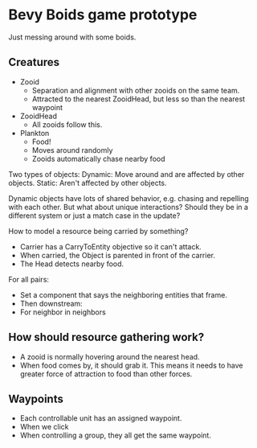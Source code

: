 # Bevy Boids game prototype

Just messing around with some boids.

## Creatures

- Zooid
  - Separation and alignment with other zooids on the same team.
  - Attracted to the nearest ZooidHead, but less so than the nearest waypoint
- ZooidHead
  - All zooids follow this.
- Plankton
  - Food!
  - Moves around randomly
  - Zooids automatically chase nearby food

Two types of objects:
Dynamic: Move around and are affected by other objects.
Static: Aren't affected by other objects.

Dynamic objects have lots of shared behavior, e.g. chasing and repelling with each other.
But what about unique interactions?
Should they be in a different system or just a match case in the update?

How to model a resource being carried by something?
- Carrier has a CarryToEntity objective so it can't attack.
- When carried, the Object is parented in front of the carrier.
- The Head detects nearby food.

For all pairs:
- Set a component that says the neighboring entities that frame.
- Then downstream:
- For neighbor in neighbors

## How should resource gathering work?

- A zooid is normally hovering around the nearest head.
- When food comes by, it should grab it. This means it needs to have greater force of attraction to food than other forces.

## Waypoints

- Each controllable unit has an assigned waypoint.
- When we click 
- When controlling a group, they all get the same waypoint.
